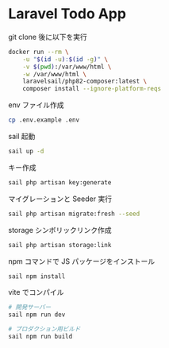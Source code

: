 # Laravel Todo App

git clone 後に以下を実行

```bash
docker run --rm \
    -u "$(id -u):$(id -g)" \
    -v $(pwd):/var/www/html \
    -w /var/www/html \
    laravelsail/php82-composer:latest \
    composer install --ignore-platform-reqs
```

env ファイル作成

```bash
cp .env.example .env
```

sail 起動

```bash
sail up -d
```

キー作成

```bash
sail php artisan key:generate
```

マイグレーションと Seeder 実行

```bash
sail php artisan migrate:fresh --seed
```

storage シンボリックリンク作成

```bash
sail php artisan storage:link
```

npm コマンドで JS パッケージをインストール

```bash
sail npm install
```

vite でコンパイル

```bash
# 開発サーバー
sail npm run dev

# プロダクション用ビルド
sail npm run build
```
